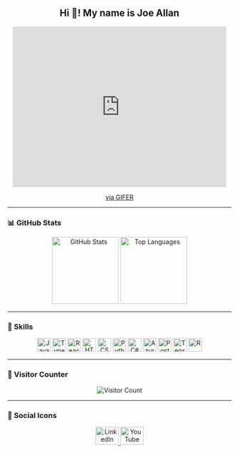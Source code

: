 <h2 align="center">Hi 👋! My name is Joe Allan</h2>

<!-- GIF roxo em destaque -->
<div align="center">
  <iframe src="https://gifer.com/embed/74pZ" width="480" height="360" frameBorder="0" allowFullScreen></iframe>
  <p><a href="https://gifer.com">via GIFER</a></p>
</div>

---

### 📊 GitHub Stats

<div align="center">
  <img src="https://github-readme-stats.vercel.app/api?username=J034ll4n&hide_title=false&hide_rank=false&show_icons=true&include_all_commits=true&count_private=true&disable_animations=false&theme=material-palenight&locale=en&hide_border=true" height="150" alt="GitHub Stats" />
  <img src="https://github-readme-stats.vercel.app/api/top-langs?username=J034ll4n&locale=en&hide_title=false&layout=compact&card_width=320&langs_count=5&theme=material-palenight&hide_border=true" height="150" alt="Top Languages" />
</div>

---

### 🧠 Skills

<div align="center">
  <img src="https://cdn.jsdelivr.net/gh/devicons/devicon/icons/javascript/javascript-original.svg" height="30" alt="JavaScript" />
  <img src="https://cdn.jsdelivr.net/gh/devicons/devicon/icons/typescript/typescript-original.svg" height="30" alt="TypeScript" />
  <img src="https://cdn.jsdelivr.net/gh/devicons/devicon/icons/react/react-original.svg" height="30" alt="React" />
  <img src="https://cdn.jsdelivr.net/gh/devicons/devicon/icons/html5/html5-original.svg" height="30" alt="HTML5" />
  <img src="https://cdn.jsdelivr.net/gh/devicons/devicon/icons/css3/css3-original.svg" height="30" alt="CSS3" />
  <img src="https://cdn.jsdelivr.net/gh/devicons/devicon/icons/python/python-original.svg" height="30" alt="Python" />
  <img src="https://cdn.jsdelivr.net/gh/devicons/devicon/icons/csharp/csharp-original.svg" height="30" alt="C#" />
  <img src="https://cdn.jsdelivr.net/gh/devicons/devicon/icons/azure/azure-original.svg" height="30" alt="Azure" />
  <img src="https://cdn.jsdelivr.net/gh/devicons/devicon/icons/postgresql/postgresql-original.svg" height="30" alt="PostgreSQL" />
  <img src="https://cdn.jsdelivr.net/gh/devicons/devicon/icons/tensorflow/tensorflow-original.svg" height="30" alt="TensorFlow" />
  <img src="https://cdn.jsdelivr.net/gh/devicons/devicon/icons/r/r-original.svg" height="30" alt="R" />
</div>

---


### 👥 Visitor Counter

<div align="center">
  <img src="https://profile-counter.glitch.me/J034ll4n/count.svg?" alt="Visitor Count" />
</div>

---

### 🔗 Social Icons

<div align="center">
  <a href="https://www.linkedin.com/in/joe-allan-zirn-2bb0b62b1/" target="_blank">
    <img src="https://raw.githubusercontent.com/maurodesouza/profile-readme-generator/master/src/assets/icons/social/linkedin/default.svg" width="52" height="40" alt="LinkedIn" />
  </a>
  <!-- Espaço reservado para o YouTube -->
  <img src="https://raw.githubusercontent.com/maurodesouza/profile-readme-generator/master/src/assets/icons/social/youtube/default.svg" width="52" height="40" alt="YouTube" />
</div>
